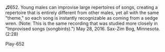 ♫652. Young males can improvise large repertoires of songs, creating a
repertoire that is entirely different from other males, yet all with the
same "theme," so each song is instantly recognizable as coming from a
sedge wren. (Note: This is the same recording that was studied more
closely in "Improvised songs (songbirds).") May 28, 2016. Sax-Zim Bog,
Minnesota. (2:28)

Play-652

